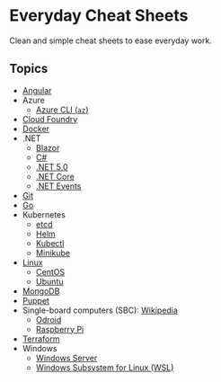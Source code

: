# Everyday Cheat Sheets

Clean and simple cheat sheets to ease everyday work.

## Topics

* [Angular](./docs/angular.md)
* Azure
  * [Azure CLI (`az`)](./docs/azure-cli.md)
* [Cloud Foundry](./docs/cloudfoundry.md)
* [Docker](./docs/docker.md)
* .NET
  * [Blazor](./docs/blazor.md)
  * [C#](./docs/csharp.md)
  * [.NET 5.0](./docs/dotnet50.md)
  * [.NET Core](./docs/dotnetcore.md)
  * [.NET Events](./docs/dotnetevents.md)
* [Git](./docs/git.md)
* [Go](./docs/go.md)
* Kubernetes
  * [etcd](./docs/etcd.md)
  * [Helm](./docs/helm.md)
  * [Kubectl](./docs/kubectl.md)
  * [Minikube](./docs/minikube.md)
* [Linux](./docs/linux.md)
  * [CentOS](./docs/centos.md)
  * [Ubuntu](./docs/ubuntu.md)
* [MongoDB](./docs/mongodb.md)
* [Puppet](./docs/puppet.md)
* Single-board computers (SBC): [Wikipedia](https://en.wikipedia.org/wiki/Single-board_computer) 
  * [Odroid](./docs/odroid.md)
  * [Raspberry Pi](./docs/raspberrypi.md)
* [Terraform](./docs/terraform.md)
* Windows
  * [Windows Server](./docs/windows-server.md)
  * [Windows Subsystem for Linux (WSL)](./docs/wsl.md)
